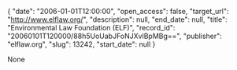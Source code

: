 {
  "date": "2006-01-01T12:00:00", 
  "open_access": false, 
  "target_url": "http://www.elflaw.org/", 
  "description": null, 
  "end_date": null, 
  "title": "Environmental Law Foundation (ELF)", 
  "record_id": "20060101T120000/88h5UoUabJFoNJXvlBpMBg==", 
  "publisher": "elflaw.org", 
  "slug": 13242, 
  "start_date": null
}

None